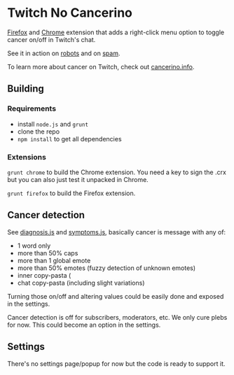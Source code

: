 # Twitch No Cancerino

[Firefox](https://addons.mozilla.org/en-US/firefox/addon/twitch-no-cancerino/?src=github) and
[Chrome](https://chrome.google.com/webstore/detail/twitch-no-cancerino/keojkpedpfobepecfbdimdcaibpacdfi) extension
that adds a right-click menu option to toggle cancer on/off in Twitch's chat.

See it in action on [robots](https://gyazo.com/bd5a118c2ff7e207e01ef1a43a4b8d7b) and on [spam](https://gyazo.com/1baf918ad4eb32762189b09cea6b1e06).

To learn more about cancer on Twitch, check out [cancerino.info](https://cancerino.info).

## Building

### Requirements

- install ```node.js``` and ```grunt```
- clone the repo
- ```npm install``` to get all dependencies

### Extensions

```grunt chrome``` to build the Chrome extension. You need a key to sign the .crx but you can also just test it unpacked in Chrome.

```grunt firefox``` to build the Firefox extension.

## Cancer detection

See [diagnosis.js](code/js/modules/diagnosis.js) and [symptoms.js](code/js/modules/symptoms.js), basically cancer is message with any of:

- 1 word only
- more than 50% caps
- more than 1 global emote
- more than 50% emotes (fuzzy detection of unknown emotes)
- inner copy-pasta (
- chat copy-pasta (including slight variations)

Turning those on/off and altering values could be easily done and exposed in the settings.

Cancer detection is off for subscribers, moderators, etc. We only cure plebs for now. This could become an option in the settings.

## Settings

There's no settings page/popup for now but the code is ready to support it.
